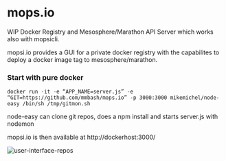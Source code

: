 mops.io
=======
WIP Docker Registry and Mesosphere/Marathon API Server which works also with mopsicli. 

mopsi.io provides a GUI for a private docker registry with the capabilites to deploy a docker image tag to mesosphere/marathon.


### Start with pure docker

```docker run -it -e “APP_NAME=server.js” -e “GIT=https://github.com/mmbash/mops.io” -p 3000:3000 mikemichel/node-easy /bin/sh /tmp/gitmon.sh ```

node-easy can clone git repos, does a npm install and starts server.js with nodemon

mopsi.io is then available at http://dockerhost:3000/

![user-interface-repos](https://github.com/mmbash/mops.io/blob/gh-pages/images/repos.PNG)






